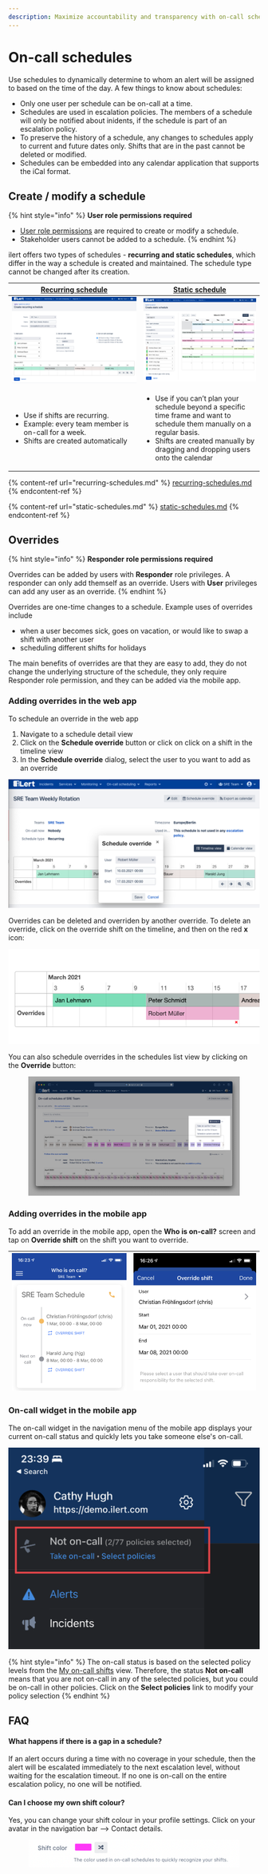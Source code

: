 ```yaml
---
description: Maximize accountability and transparency with on-call schedules
---
```


# On-call schedules

Use schedules to dynamically determine to whom an alert will be assigned to based on the time of the day. A few things to know about schedules:

* Only one user per schedule can be on-call at a time.
* Schedules are used in escalation policies. The members of a schedule will only be notified about inidents, if the schedule is part of an escalation policy.
* To preserve the history of a schedule, any changes to schedules apply to current and future dates only. Shifts that are in the past cannot be deleted or modified.
* Schedules can be embedded into any calendar application that supports the iCal format.

## Create / modify a schedule

{% hint style="info" %}
**User role permissions required**

* [User role permissions](../../user-administration/user-roles-and-permissions.md) are required to create or modify a schedule.
* Stakeholder users cannot be added to a schedule.
{% endhint %}

ilert offers two types of schedules - **recurring and static schedules**, which differ in the way a schedule is created and maintained. The schedule type cannot be changed after its creation.

| [Recurring schedule](recurring-schedules.md)                                                                                                      | [Static schedule](static-schedules.md)                                                                                                                                                                                         |
| ------------------------------------------------------------------------------------------------------------------------------------------------- | ------------------------------------------------------------------------------------------------------------------------------------------------------------------------------------------------------------------------------ |
| <img src="../../.gitbook/assets/image (28).png" alt="" data-size="original">                                                                      | <img src="../../.gitbook/assets/image (27).png" alt="" data-size="original">                                                                                                                                                   |
| <ul><li>Use if shifts are recurring.</li><li>Example: every team member is on-call for a week.</li><li>Shifts are created automatically</li></ul> | <ul><li>Use if you can’t plan your schedule beyond a specific time frame and want to schedule them manually on a regular basis.</li><li>Shifts are created manually by dragging and dropping users onto the calendar</li></ul> |

{% content-ref url="recurring-schedules.md" %}
[recurring-schedules.md](recurring-schedules.md)
{% endcontent-ref %}

{% content-ref url="static-schedules.md" %}
[static-schedules.md](static-schedules.md)
{% endcontent-ref %}

## Overrides

{% hint style="info" %}
**Responder role permissions required**

Overrides can be added by users with **Responder** role privileges. A responder can only add themself as an override. Users with **User** privileges can add any user as an override.
{% endhint %}

Overrides are one-time changes to a schedule. Example uses of overrides include

* when a user becomes sick, goes on vacation, or would like to swap a shift with another user
* scheduling different shifts for holidays

The main benefits of overrides are that they are easy to add, they do not change the underlying structure of the schedule, they only require Responder role permission, and they can be added via the mobile app.

### Adding overrides in the web app

To schedule an override in the web app

1. Navigate to a schedule detail view
2. Click on the **Schedule override** button or click on click on a shift in the timeline view
3. In the **Schedule override** dialog, select the user to you want to add as an override

![](<../../.gitbook/assets/image (30) (1).png>)

Overrides can be deleted and overriden by another override. To delete an override, click on the override shift on the timeline, and then on the red **x** icon:

![](<../../.gitbook/assets/image (31).png>)

You can also schedule overrides in the schedules list view by clicking on the **Override** button:

<figure><img src="../../.gitbook/assets/Screenshot 2023-04-24 at 23.28.33.png" alt=""><figcaption></figcaption></figure>

### Adding overrides in the mobile app

To add an override in the mobile app, open the **Who is on-call?** screen and tap on **Override shift** on the shift you want to override.

| <img src="../../.gitbook/assets/image (32).png" alt="" data-size="original"> | <img src="../../.gitbook/assets/image (33).png" alt="" data-size="original"> |
| :--------------------------------------------------------------------------: | :--------------------------------------------------------------------------: |



### On-call widget in the mobile app

The on-call widget in the navigation menu of the mobile app displays your current on-call status and quickly lets you take someone else's on-call.

<img src="../../.gitbook/assets/image (3) (1).png" alt="" data-size="original">

{% hint style="info" %}
The on-call status is based on the selected policy levels from the [My on-call shifts](my-on-call-shifts.md) view. Therefore, the status **Not on-call** means that you are not on-call in any of the selected policies, but you could be on-call in other policies. Click on the **Select policies** link to modify your policy selection
{% endhint %}

## FAQ

#### What happens if there is a gap in a schedule?

If an alert occurs during a time with no coverage in your schedule, then the alert will be escalated immediately to the next escalation level, without waiting for the escalation timeout. If no one is on-call on the entire escalation policy, no one will be notified.

#### Can I choose my own shift colour?

Yes, you can change your shift colour in your profile settings. Click on your avatar in the navigation bar --> Contact details.

<figure><img src="../../.gitbook/assets/image (2) (2).png" alt=""><figcaption></figcaption></figure>
